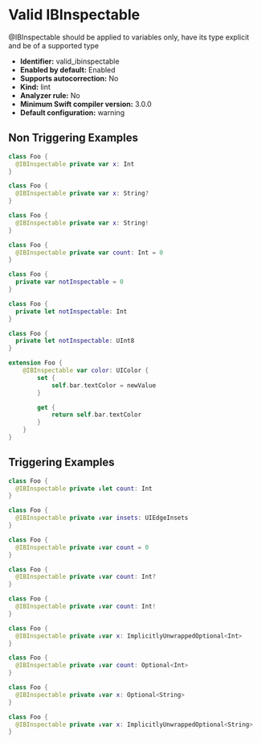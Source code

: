 # Valid IBInspectable

@IBInspectable should be applied to variables only, have its type explicit and be of a supported type

* **Identifier:** valid_ibinspectable
* **Enabled by default:** Enabled
* **Supports autocorrection:** No
* **Kind:** lint
* **Analyzer rule:** No
* **Minimum Swift compiler version:** 3.0.0
* **Default configuration:** warning

## Non Triggering Examples

```swift
class Foo {
  @IBInspectable private var x: Int
}
```

```swift
class Foo {
  @IBInspectable private var x: String?
}
```

```swift
class Foo {
  @IBInspectable private var x: String!
}
```

```swift
class Foo {
  @IBInspectable private var count: Int = 0
}
```

```swift
class Foo {
  private var notInspectable = 0
}
```

```swift
class Foo {
  private let notInspectable: Int
}
```

```swift
class Foo {
  private let notInspectable: UInt8
}
```

```swift
extension Foo {
    @IBInspectable var color: UIColor {
        set {
            self.bar.textColor = newValue
        }

        get {
            return self.bar.textColor
        }
    }
}
```

## Triggering Examples

```swift
class Foo {
  @IBInspectable private ↓let count: Int
}
```

```swift
class Foo {
  @IBInspectable private ↓var insets: UIEdgeInsets
}
```

```swift
class Foo {
  @IBInspectable private ↓var count = 0
}
```

```swift
class Foo {
  @IBInspectable private ↓var count: Int?
}
```

```swift
class Foo {
  @IBInspectable private ↓var count: Int!
}
```

```swift
class Foo {
  @IBInspectable private ↓var x: ImplicitlyUnwrappedOptional<Int>
}
```

```swift
class Foo {
  @IBInspectable private ↓var count: Optional<Int>
}
```

```swift
class Foo {
  @IBInspectable private ↓var x: Optional<String>
}
```

```swift
class Foo {
  @IBInspectable private ↓var x: ImplicitlyUnwrappedOptional<String>
}
```